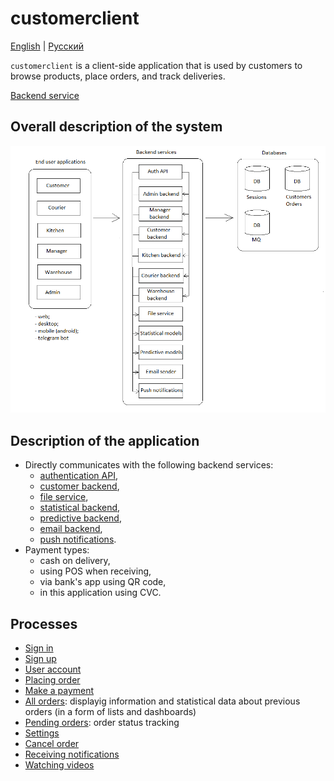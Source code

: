 # customerclient

[English](customerclient.md) | [Русский](customerclient.ru.md)

`customerclient` is a client-side application that is used by customers to browse products, place orders, and track deliveries.

[Backend service](../backend/customerbackend.md)

## Overall description of the system

![system_overall](../img/system_overall.png)

## Description of the application

- Directly communicates with the following backend services:
    - [authentication API](../backend/authbackend.md), 
    - [customer backend](../backend/customerbackend.md), 
    - [file service](../backend/fileservice.md), 
    - [statistical backend](../backend/statisticalbackend.md), 
    - [predictive backend](../backend/predictivebackend.md), 
    - [email backend](../backend/emailbackend.md), 
    - [push notifications](../backend/pushnotificationsbackend.md).
- Payment types:
    - cash on delivery, 
    - using POS when receiving,
    - via bank's app using QR code,
    - in this application using CVC.

## Processes

- [Sign in](../processes/auth/signin.md)
- [Sign up](../processes/customer/signup.md)
- [User account](../processes/customer/useraccount.md)
- [Placing order](../processes/customer/makeorder.md)
- [Make a payment](../processes/customer/makepayment.md)
- [All orders](../processes/customer/orders.md): displayig information and statistical data about previous orders (in a form of lists and dashboards)
- [Pending orders](../processes/customer/pendingorders.md): order status tracking
- [Settings](../processes/customer/settings.md)
- [Cancel order](../processes/customer/cancelorder.md)
- [Receiving notifications](../processes/customer/pushnotifications.md)
- [Watching videos](../processes/customer/watchingvideos.md)
